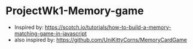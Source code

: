 # ProjectWk1-Memory-game
* Inspired by: https://scotch.io/tutorials/how-to-build-a-memory-matching-game-in-javascript
* also inspired by: https://github.com/UniKittyCorns/MemoryCardGame

